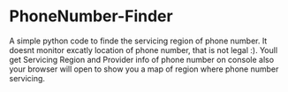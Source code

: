 # PhoneNumber-Finder
A simple python code to finde the servicing region of phone number. It doesnt monitor excatly location of phone number, that is not legal :).  Youll get Servicing Region and Provider info of phone number on console also your browser will open to show you a map of region where phone number servicing.
